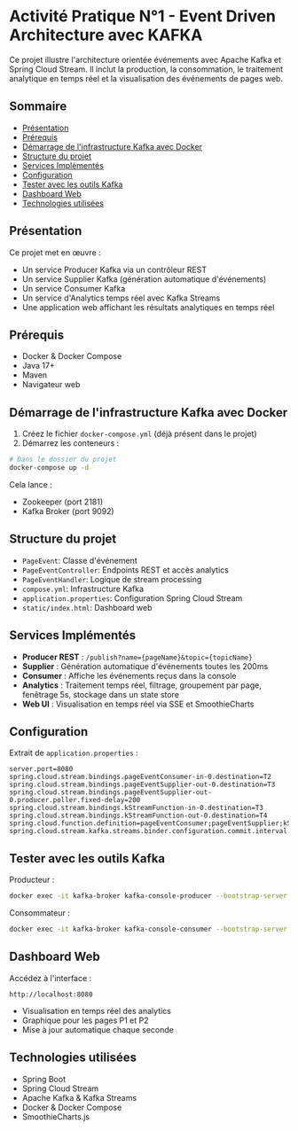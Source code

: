# Activité Pratique N°1 - Event Driven Architecture avec KAFKA

Ce projet illustre l'architecture orientée événements avec Apache Kafka et Spring Cloud Stream. Il inclut la production, la consommation, le traitement analytique en temps réel et la visualisation des événements de pages web.

## Sommaire
- [Présentation](#présentation)
- [Prérequis](#prérequis)
- [Démarrage de l'infrastructure Kafka avec Docker](#démarrage-de-linfrastructure-kafka-avec-docker)
- [Structure du projet](#structure-du-projet)
- [Services Implémentés](#services-implémentés)
- [Configuration](#configuration)
- [Tester avec les outils Kafka](#tester-avec-les-outils-kafka)
- [Dashboard Web](#dashboard-web)
- [Technologies utilisées](#technologies-utilisées)

## Présentation

Ce projet met en œuvre :
- Un service Producer Kafka via un contrôleur REST
- Un service Supplier Kafka (génération automatique d'événements)
- Un service Consumer Kafka
- Un service d'Analytics temps réel avec Kafka Streams
- Une application web affichant les résultats analytiques en temps réel

## Prérequis
- Docker & Docker Compose
- Java 17+
- Maven
- Navigateur web

## Démarrage de l'infrastructure Kafka avec Docker

1. Créez le fichier `docker-compose.yml` (déjà présent dans le projet)
2. Démarrez les conteneurs :

```bash
# Dans le dossier du projet
docker-compose up -d
```

Cela lance :
- Zookeeper (port 2181)
- Kafka Broker (port 9092)

## Structure du projet

- `PageEvent`: Classe d'événement
- `PageEventController`: Endpoints REST et accès analytics
- `PageEventHandler`: Logique de stream processing
- `compose.yml`: Infrastructure Kafka
- `application.properties`: Configuration Spring Cloud Stream
- `static/index.html`: Dashboard web

## Services Implémentés

- **Producer REST** : `/publish?name={pageName}&topic={topicName}`
- **Supplier** : Génération automatique d'événements toutes les 200ms
- **Consumer** : Affiche les événements reçus dans la console
- **Analytics** : Traitement temps réel, filtrage, groupement par page, fenêtrage 5s, stockage dans un state store
- **Web UI** : Visualisation en temps réel via SSE et SmoothieCharts

## Configuration

Extrait de `application.properties` :
```properties
server.port=8080
spring.cloud.stream.bindings.pageEventConsumer-in-0.destination=T2
spring.cloud.stream.bindings.pageEventSupplier-out-0.destination=T3
spring.cloud.stream.bindings.pageEventSupplier-out-0.producer.poller.fixed-delay=200
spring.cloud.stream.bindings.kStreamFunction-in-0.destination=T3
spring.cloud.stream.bindings.kStreamFunction-out-0.destination=T4
spring.cloud.function.definition=pageEventConsumer;pageEventSupplier;kStreamFunction
spring.cloud.stream.kafka.streams.binder.configuration.commit.interval.ms=1000
```

## Tester avec les outils Kafka

Producteur :
```bash
docker exec -it kafka-broker kafka-console-producer --bootstrap-server localhost:9092 --topic T2
```
Consommateur :
```bash
docker exec -it kafka-broker kafka-console-consumer --bootstrap-server localhost:9092 --topic T2
```

## Dashboard Web

Accédez à l'interface :
```
http://localhost:8080
```
- Visualisation en temps réel des analytics
- Graphique pour les pages P1 et P2
- Mise à jour automatique chaque seconde

## Technologies utilisées
- Spring Boot
- Spring Cloud Stream
- Apache Kafka & Kafka Streams
- Docker & Docker Compose
- SmoothieCharts.js
